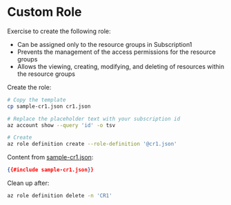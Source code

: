 # Custom Role

Exercise to create the following role:

- Can be assigned only to the resource groups in Subscription1
- Prevents the management of the access permissions for the resource groups
- Allows the viewing, creating, modifying, and deleting of resources within the resource groups

Create the role:

```sh
# Copy the template
cp sample-cr1.json cr1.json

# Replace the placeholder text with your subscription id
az account show --query 'id' -o tsv

# Create
az role definition create --role-definition '@cr1.json'
```

Content from [sample-cr1.json](sample-cr1.json):

```json
{{#include sample-cr1.json}}
```

Clean up after:

```sh
az role definition delete -n 'CR1'
```